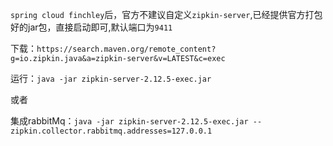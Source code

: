 `spring cloud finchley`后，官方不建议自定义`zipkin-server`,已经提供官方打包好的jar包，直接启动即可,默认端口为`9411`

下载：`https://search.maven.org/remote_content?g=io.zipkin.java&a=zipkin-server&v=LATEST&c=exec`

运行：`java -jar zipkin-server-2.12.5-exec.jar`

或者

集成rabbitMq：`java -jar zipkin-server-2.12.5-exec.jar --zipkin.collector.rabbitmq.addresses=127.0.0.1`